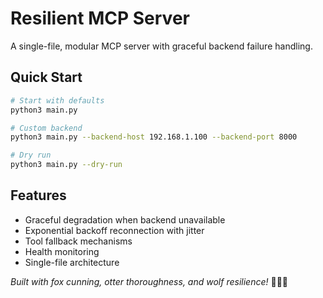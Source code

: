 # Resilient MCP Server

A single-file, modular MCP server with graceful backend failure handling.

## Quick Start

```bash
# Start with defaults
python3 main.py

# Custom backend
python3 main.py --backend-host 192.168.1.100 --backend-port 8000

# Dry run
python3 main.py --dry-run
```

## Features

- Graceful degradation when backend unavailable
- Exponential backoff reconnection with jitter
- Tool fallback mechanisms
- Health monitoring
- Single-file architecture

*Built with fox cunning, otter thoroughness, and wolf resilience!* 🦊🦦🐺

